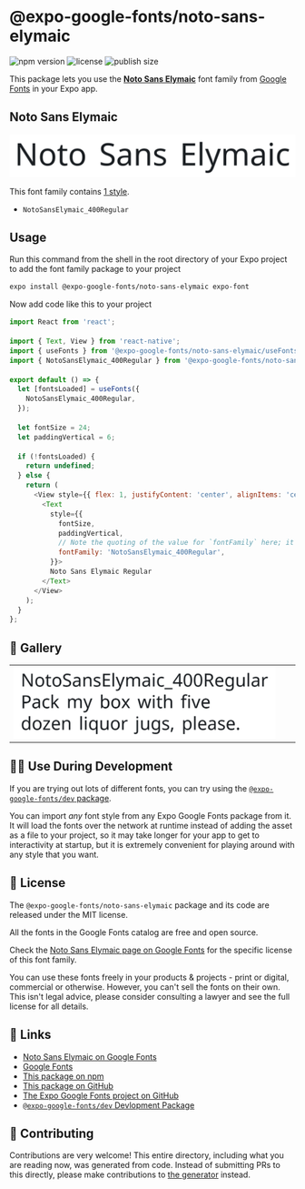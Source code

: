 # @expo-google-fonts/noto-sans-elymaic

![npm version](https://flat.badgen.net/npm/v/@expo-google-fonts/noto-sans-elymaic)
![license](https://flat.badgen.net/github/license/expo/google-fonts)
![publish size](https://flat.badgen.net/packagephobia/install/@expo-google-fonts/noto-sans-elymaic)

This package lets you use the [**Noto Sans Elymaic**](https://fonts.google.com/specimen/Noto+Sans+Elymaic) font family from [Google Fonts](https://fonts.google.com/) in your Expo app.

## Noto Sans Elymaic

![Noto Sans Elymaic](./font-family.png)

This font family contains [1 style](#-gallery).

- `NotoSansElymaic_400Regular`

## Usage

Run this command from the shell in the root directory of your Expo project to add the font family package to your project
```sh
expo install @expo-google-fonts/noto-sans-elymaic expo-font
```

Now add code like this to your project
```js
import React from 'react';

import { Text, View } from 'react-native';
import { useFonts } from '@expo-google-fonts/noto-sans-elymaic/useFonts';
import { NotoSansElymaic_400Regular } from '@expo-google-fonts/noto-sans-elymaic/400Regular';

export default () => {
  let [fontsLoaded] = useFonts({
    NotoSansElymaic_400Regular,
  });

  let fontSize = 24;
  let paddingVertical = 6;

  if (!fontsLoaded) {
    return undefined;
  } else {
    return (
      <View style={{ flex: 1, justifyContent: 'center', alignItems: 'center' }}>
        <Text
          style={{
            fontSize,
            paddingVertical,
            // Note the quoting of the value for `fontFamily` here; it expects a string!
            fontFamily: 'NotoSansElymaic_400Regular',
          }}>
          Noto Sans Elymaic Regular
        </Text>
      </View>
    );
  }
};

```

## 🔡 Gallery


||||
|-|-|-|
|![NotoSansElymaic_400Regular](.//400Regular/NotoSansElymaic_400Regular.ttf.png)||||


## 👩‍💻 Use During Development

If you are trying out lots of different fonts, you can try using the [`@expo-google-fonts/dev` package](https://github.com/freeboub/google-fonts/tree/master/font-packages/dev#readme).

You can import *any* font style from any Expo Google Fonts package from it. It will load the fonts
over the network at runtime instead of adding the asset as a file to your project, so it may take longer
for your app to get to interactivity at startup, but it is extremely convenient
for playing around with any style that you want.

## 📖 License

The `@expo-google-fonts/noto-sans-elymaic` package and its code are released under the MIT license.

All the fonts in the Google Fonts catalog are free and open source.

Check the [Noto Sans Elymaic page on Google Fonts](https://fonts.google.com/specimen/Noto+Sans+Elymaic) for the specific license of this font family.

You can use these fonts freely in your products & projects - print or digital, commercial or otherwise. However, you can't sell the fonts on their own. This isn't legal advice, please consider consulting a lawyer and see the full license for all details.

## 🔗 Links

- [Noto Sans Elymaic on Google Fonts](https://fonts.google.com/specimen/Noto+Sans+Elymaic)
- [Google Fonts](https://fonts.google.com/)
- [This package on npm](https://www.npmjs.com/package/@expo-google-fonts/noto-sans-elymaic)
- [This package on GitHub](https://github.com/freeboub/google-fonts/tree/master/font-packages/noto-sans-elymaic)
- [The Expo Google Fonts project on GitHub](https://github.com/freeboub/google-fonts)
- [`@expo-google-fonts/dev` Devlopment Package](https://github.com/freeboub/google-fonts/tree/master/font-packages/dev)

## 🤝 Contributing

Contributions are very welcome! This entire directory, including what you are reading now, was generated from code. Instead of submitting PRs to this directly, please make contributions to [the generator](https://github.com/freeboub/google-fonts/tree/master/packages/generator) instead.
